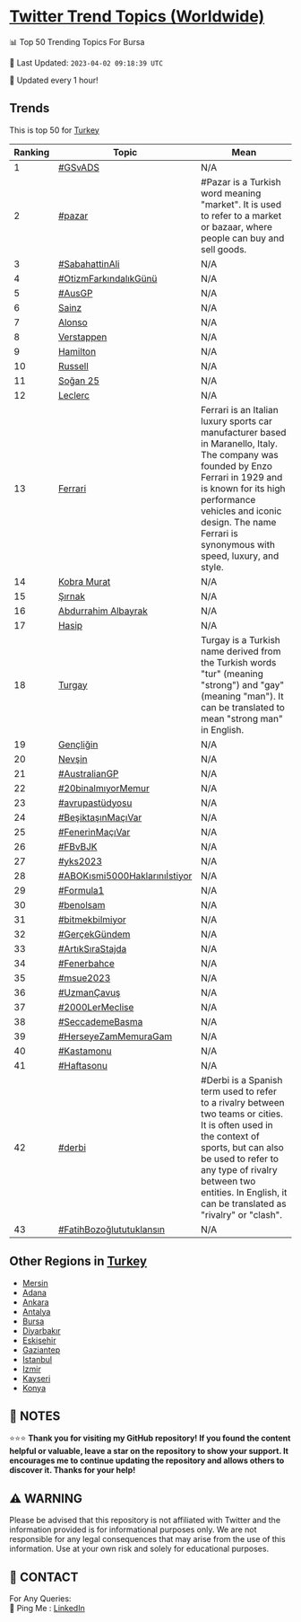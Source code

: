 [Twitter Trend Topics (Worldwide)](https://github.com/ErcinDedeoglu/Twitter-Trend-Topics)
==========


📊 Top 50 Trending Topics For Bursa

📆 Last Updated: `2023-04-02 09:18:39 UTC`

🔧 Updated every 1 hour!


## Trends

This is top 50 for [Turkey](</Turkey>)

| Ranking | Topic | Mean |
| ------- | ------------ | ------------ |
| 1 | [#GSvADS](http://twitter.com/search?q=%23GSvADS) | N/A |
| 2 | [#pazar](http://twitter.com/search?q=%23pazar) | #Pazar is a Turkish word meaning "market". It is used to refer to a market or bazaar, where people can buy and sell goods. |
| 3 | [#SabahattinAli](http://twitter.com/search?q=%23SabahattinAli) | N/A |
| 4 | [#OtizmFarkındalıkGünü](http://twitter.com/search?q=%23OtizmFark%c4%b1ndal%c4%b1kG%c3%bcn%c3%bc) | N/A |
| 5 | [#AusGP](http://twitter.com/search?q=%23AusGP) | N/A |
| 6 | [Sainz](http://twitter.com/search?q=Sainz) | N/A |
| 7 | [Alonso](http://twitter.com/search?q=Alonso) | N/A |
| 8 | [Verstappen](http://twitter.com/search?q=Verstappen) | N/A |
| 9 | [Hamilton](http://twitter.com/search?q=Hamilton) | N/A |
| 10 | [Russell](http://twitter.com/search?q=Russell) | N/A |
| 11 | [Soğan 25](http://twitter.com/search?q=So%c4%9fan+25) | N/A |
| 12 | [Leclerc](http://twitter.com/search?q=Leclerc) | N/A |
| 13 | [Ferrari](http://twitter.com/search?q=Ferrari) | Ferrari is an Italian luxury sports car manufacturer based in Maranello, Italy. The company was founded by Enzo Ferrari in 1929 and is known for its high performance vehicles and iconic design. The name Ferrari is synonymous with speed, luxury, and style. |
| 14 | [Kobra Murat](http://twitter.com/search?q=Kobra+Murat) | N/A |
| 15 | [Şırnak](http://twitter.com/search?q=%c5%9e%c4%b1rnak) | N/A |
| 16 | [Abdurrahim Albayrak](http://twitter.com/search?q=Abdurrahim+Albayrak) | N/A |
| 17 | [Hasip](http://twitter.com/search?q=Hasip) | N/A |
| 18 | [Turgay](http://twitter.com/search?q=Turgay) | Turgay is a Turkish name derived from the Turkish words "tur" (meaning "strong") and "gay" (meaning "man"). It can be translated to mean "strong man" in English. |
| 19 | [Gençliğin](http://twitter.com/search?q=Gen%c3%a7li%c4%9fin) | N/A |
| 20 | [Nevşin](http://twitter.com/search?q=Nev%c5%9fin) | N/A |
| 21 | [#AustralianGP](http://twitter.com/search?q=%23AustralianGP) | N/A |
| 22 | [#20binalmıyorMemur](http://twitter.com/search?q=%2320binalm%c4%b1yorMemur) | N/A |
| 23 | [#avrupastüdyosu](http://twitter.com/search?q=%23avrupast%c3%bcdyosu) | N/A |
| 24 | [#BeşiktaşınMaçıVar](http://twitter.com/search?q=%23Be%c5%9fikta%c5%9f%c4%b1nMa%c3%a7%c4%b1Var) | N/A |
| 25 | [#FenerinMaçıVar](http://twitter.com/search?q=%23FenerinMa%c3%a7%c4%b1Var) | N/A |
| 26 | [#FBvBJK](http://twitter.com/search?q=%23FBvBJK) | N/A |
| 27 | [#yks2023](http://twitter.com/search?q=%23yks2023) | N/A |
| 28 | [#ABOKısmi5000Haklarınıİstiyor](http://twitter.com/search?q=%23ABOK%c4%b1smi5000Haklar%c4%b1n%c4%b1%c4%b0stiyor) | N/A |
| 29 | [#Formula1](http://twitter.com/search?q=%23Formula1) | N/A |
| 30 | [#benolsam](http://twitter.com/search?q=%23benolsam) | N/A |
| 31 | [#bitmekbilmiyor](http://twitter.com/search?q=%23bitmekbilmiyor) | N/A |
| 32 | [#GerçekGündem](http://twitter.com/search?q=%23Ger%c3%a7ekG%c3%bcndem) | N/A |
| 33 | [#ArtıkSıraStajda](http://twitter.com/search?q=%23Art%c4%b1kS%c4%b1raStajda) | N/A |
| 34 | [#Fenerbahce](http://twitter.com/search?q=%23Fenerbahce) | N/A |
| 35 | [#msue2023](http://twitter.com/search?q=%23msue2023) | N/A |
| 36 | [#UzmanÇavuş](http://twitter.com/search?q=%23Uzman%c3%87avu%c5%9f) | N/A |
| 37 | [#2000LerMeclise](http://twitter.com/search?q=%232000LerMeclise) | N/A |
| 38 | [#SeccademeBasma](http://twitter.com/search?q=%23SeccademeBasma) | N/A |
| 39 | [#HerseyeZamMemuraGam](http://twitter.com/search?q=%23HerseyeZamMemuraGam) | N/A |
| 40 | [#Kastamonu](http://twitter.com/search?q=%23Kastamonu) | N/A |
| 41 | [#Haftasonu](http://twitter.com/search?q=%23Haftasonu) | N/A |
| 42 | [#derbi](http://twitter.com/search?q=%23derbi) | #Derbi is a Spanish term used to refer to a rivalry between two teams or cities. It is often used in the context of sports, but can also be used to refer to any type of rivalry between two entities. In English, it can be translated as "rivalry" or "clash". |
| 43 | [#FatihBozoğlututuklansın](http://twitter.com/search?q=%23FatihBozo%c4%9flututuklans%c4%b1n) | N/A |



## Other Regions in [Turkey](</Turkey>)

* [Mersin](</Turkey/Mersin.md>)
* [Adana](</Turkey/Adana.md>)
* [Ankara](</Turkey/Ankara.md>)
* [Antalya](</Turkey/Antalya.md>)
* [Bursa](</Turkey/Bursa.md>)
* [Diyarbakır](</Turkey/Diyarbakır.md>)
* [Eskişehir](</Turkey/Eskişehir.md>)
* [Gaziantep](</Turkey/Gaziantep.md>)
* [Istanbul](</Turkey/Istanbul.md>)
* [Izmir](</Turkey/Izmir.md>)
* [Kayseri](</Turkey/Kayseri.md>)
* [Konya](</Turkey/Konya.md>)



## 📝 NOTES

⭐⭐⭐ **Thank you for visiting my GitHub repository! If you found the content helpful or valuable, leave a star on the repository to show your support. It encourages me to continue updating the repository and allows others to discover it. Thanks for your help!**


## ⚠️ WARNING

Please be advised that this repository is not affiliated with Twitter and the information provided is for informational purposes only. We are not responsible for any legal consequences that may arise from the use of this information. Use at your own risk and solely for educational purposes.


## 📨 CONTACT

 For Any Queries:  
            🏓 Ping Me : [LinkedIn](https://www.linkedin.com/in/ercindedeoglu/)
